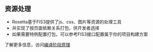 ## 资源处理

- Rosetta基于FIS3提供了js、css、图片等资源的处理工具
- 并实现了按页面依赖关系打包，供开发者选择
- 如果需要特例配置打包，可以参考FIS3接口配置属于你的项目构建方案

了解更多信息，访问<a href="../docs/beginning/compile.html#postpackager" target="_blank">编译阶段原理</a>